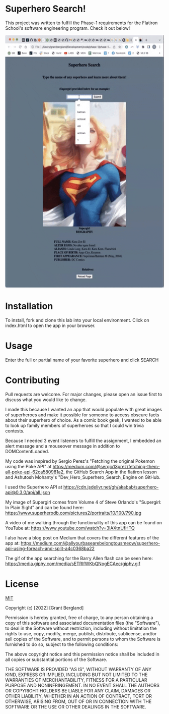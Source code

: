 # Superhero Search! 
This project was written to fulfill the Phase-1 requirements for the Flatiron School's software engineering program. 
Check it out below!
<p align="center">
  <img width="550" height="800" src=demo.gif>
</p>

# Installation
To install, fork and clone this lab into your local environment. Click on index.html to open the app in your browser.

# Usage
Enter the full or partial name of your favorite superhero and click SEARCH

# Contributing
Pull requests are welcome. For major changes, please open an issue first to discuss what you would like to change.

I made this because I wanted an app that would populate with great images of superheroes and make it possible for someone to access obscure facts about their superhero of choice. As a comic book geek, I wanted to be able to look up family members of superheroes so that I could win trivia contests.

Because I needed 3 event listeners to fulfill the assignment, I embedded an alert message and a mouseover message in addition to DOMContentLoaded.

My code was inspired by Sergio Perez's "Fetching the original Pokemon using the Poke API" at https://medium.com/@sergio13prez/fetching-them-all-poke-api-62ca580981a2, the GitHub Search App in the flatiron lesson and Ashutosh Mohanty's "Dev_Hero_Superhero_Search_Engine on GitHub.

I used the Superhero API at https://cdn.jsdelivr.net/gh/akabab/superhero-api@0.3.0/api/all.json

My image of Supergirl comes from Volume 4 of Steve Orlando's "Supergirl: In Plain Sight" and can be found here: https://www.superherodb.com/pictures2/portraits/10/100/790.jpg

A video of me walking through the functionality of this app can be found on YouTube at: https://www.youtube.com/watch?v=3lAXtnUfHTQ

I also have a blog post on Medium that covers the different features of the app at: https://medium.com/@allyourbasearebelongtousmeow/superhero-api-using-foreach-and-split-a4c0368ba22

The gif of the app searching for the Barry Allen flash can be seen here: https://media.giphy.com/media/sETRlfWKbQNogECAec/giphy.gif

# License
[MIT](https://choosealicense.com/licenses/mit/)

Copyright (c) [2022] [Grant Bergland]

Permission is hereby granted, free of charge, to any person obtaining a copy
of this software and associated documentation files (the "Software"), to deal
in the Software without restriction, including without limitation the rights
to use, copy, modify, merge, publish, distribute, sublicense, and/or sell
copies of the Software, and to permit persons to whom the Software is
furnished to do so, subject to the following conditions:

The above copyright notice and this permission notice shall be included in all
copies or substantial portions of the Software.

THE SOFTWARE IS PROVIDED "AS IS", WITHOUT WARRANTY OF ANY KIND, EXPRESS OR
IMPLIED, INCLUDING BUT NOT LIMITED TO THE WARRANTIES OF MERCHANTABILITY,
FITNESS FOR A PARTICULAR PURPOSE AND NONINFRINGEMENT. IN NO EVENT SHALL THE
AUTHORS OR COPYRIGHT HOLDERS BE LIABLE FOR ANY CLAIM, DAMAGES OR OTHER
LIABILITY, WHETHER IN AN ACTION OF CONTRACT, TORT OR OTHERWISE, ARISING FROM,
OUT OF OR IN CONNECTION WITH THE SOFTWARE OR THE USE OR OTHER DEALINGS IN THE
SOFTWARE.
